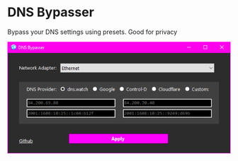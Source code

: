 # DNS Bypasser
Bypass your DNS settings using presets. Good for privacy

![image](https://github.com/anonwins/DNS-Bypasser/blob/master/screenshot-v1.0.1.png)

